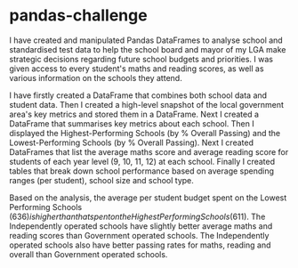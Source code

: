 # pandas-challenge

I have created and manipulated Pandas DataFrames to analyse school and standardised test data to help the school board and mayor of my LGA make strategic decisions regarding future school budgets and priorities. I was given access to every student's maths and reading scores, as well as various information on the schools they attend.

I have firstly created a DataFrame that combines both school data and student data.
Then I created a high-level snapshot of the local government area's key metrics and stored them in a DataFrame.
Next I created a DataFrame that summarises key metrics about each school.
Then I displayed the Highest-Performing Schools (by % Overall Passing) and the Lowest-Performing Schools (by % Overall Passing).
Next I created DataFrames that list the average maths score and average reading score for students of each year level (9, 10, 11, 12) at each school.
Finally I created tables that break down school performance based on average spending ranges (per student), school size and school type.

Based on the analysis, the average per student budget spent on the Lowest Performing Schools ($636) is higher than that spent on the Highest Performing Schools ($611).
The Independently operated schools have slightly better average maths and reading scores than Government operated schools. The Independently operated schools also have better passing rates for maths, reading and overall than Government operated schools.
